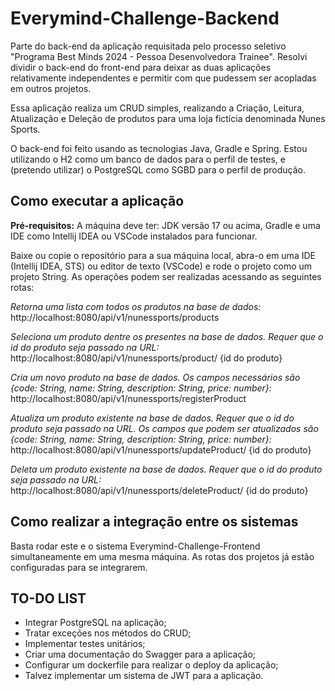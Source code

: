 # Everymind-Challenge-Backend
Parte do back-end da aplicação requisitada pelo processo seletivo "Programa Best Minds 2024 - Pessoa Desenvolvedora Trainee". Resolvi dividir o back-end do front-end para deixar as duas aplicações relativamente independentes 
e permitir com que pudessem ser acopladas em outros projetos.

Essa aplicação realiza um CRUD simples, realizando a Criação, Leitura, Atualização e Deleção de produtos para uma loja fictícia denominada Nunes Sports.

O back-end foi feito usando as tecnologias Java, Gradle e Spring. Estou utilizando o H2 como um banco de dados para o perfil de testes, e (pretendo utilizar) o PostgreSQL como SGBD para o perfil de produção.

## Como executar a aplicação

**Pré-requisitos:** A máquina deve ter: JDK versão 17 ou acima, Gradle e uma IDE como Intellij IDEA ou VSCode instalados para funcionar.

Baixe ou copie o repositório para a sua máquina local, abra-o em uma IDE (Intellij IDEA, STS) ou editor de texto (VSCode) e rode o projeto como um projeto String.
As operações podem ser realizadas acessando as seguintes rotas:

*Retorna uma lista com todos os produtos na base de dados:*
http://localhost:8080/api/v1/nunessports/products

*Seleciona um produto dentre os presentes na base de dados. Requer que o id do produto seja passado na URL:*
http://localhost:8080/api/v1/nunessports/product/ {id do produto}

*Cria um novo produto na base de dados. Os campos necessários são {code: String, name: String, description: String, price: number}:*
http://localhost:8080/api/v1/nunessports/registerProduct

*Atualiza um produto existente na base de dados. Requer que o id do produto seja passado na URL. Os campos que podem ser atualizados são {code: String, name: String, description: String, price: number}:*
http://localhost:8080/api/v1/nunessports/updateProduct/ {id do produto}

*Deleta um produto existente na base de dados. Requer que o id do produto seja passado na URL:*
http://localhost:8080/api/v1/nunessports/deleteProduct/ {id do produto}

## Como realizar a integração entre os sistemas

Basta rodar este e o sistema Everymind-Challenge-Frontend simultaneamente em uma mesma máquina. As rotas dos projetos já estão configuradas para se integrarem.

## TO-DO LIST
- Integrar PostgreSQL na aplicação;
- Tratar exceções nos métodos do CRUD;
- Implementar testes unitários;
- Criar uma documentação do Swagger para a aplicação;
- Configurar um dockerfile para realizar o deploy da aplicação;
- Talvez implementar um sistema de JWT para a aplicação.
